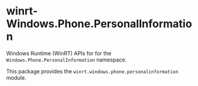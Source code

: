 <!-- warning: Please don't edit this file. It was automatically generated. -->

# winrt-Windows.Phone.PersonalInformation

Windows Runtime (WinRT) APIs for for the `Windows.Phone.PersonalInformation` namespace.

This package provides the `winrt.windows.phone.personalinformation` module.
